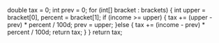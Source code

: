 double tax = 0;
int prev = 0;
for (int[] bracket : brackets) {
int upper = bracket[0], percent = bracket[1];
if (income >= upper) {
tax += (upper - prev) * percent / 100d;
prev = upper;
}else {
tax += (income - prev) * percent / 100d;
return tax;
}
}
return tax;